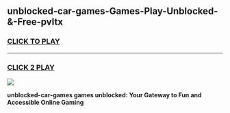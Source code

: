 
## unblocked-car-games-Games-Play-Unblocked-&-Free-pvltx
<h3>
<a href="https://premium76.site?title=unblocked-car-games&ref=24A">CLICK TO PLAY</a></h3>
<hr>

<h3>
<a href="https://premium76.site?title=unblocked-car-games&ref=24A">CLICK 2 PLAY</a>
  
</h3>

<a href="https://premium76.site?title=unblocked-car-games&ref=24A"><img src="https://clearcache.store/games.png"></a>


**unblocked-car-games games unblocked: Your Gateway to Fun and Accessible Online Gaming**
